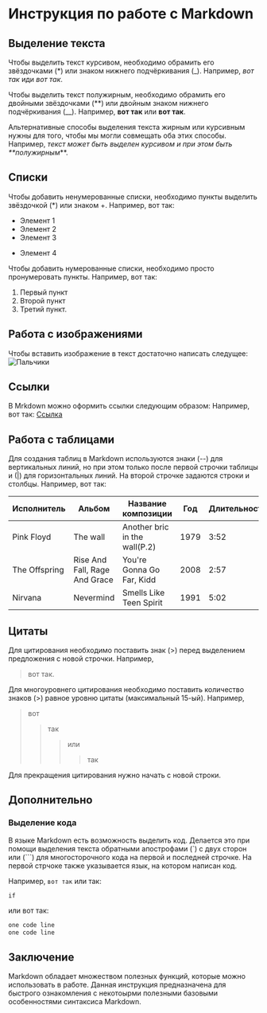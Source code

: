# Инструкция по работе с Markdown

## Выделение текста

Чтобы выделить текст курсивом, необходимо обрамить его звёздочками (*) или знаком нижнего подчёркивания (_). Например, *вот так* иди _вот так_.

Чтобы выделить текст полужирным, необходимо обрамить его двойными звёздочками (**) или двойным знаком нижнего подчёркивания (__). Например, **вот так** или __вот так__.

Альтернативные способы выделения текста жирным или курсивным нужны для того, чтобы мы могли совмещать оба этих способы. Например, _текст может быть выделен курсивом и при этом быть **полужирным_**.
## Списки

Чтобы добавить ненумерованные списки, необходимо пункты выделить звёздочкой (*) или знаком +.
Например, вот так:
* Элемент 1
* Элемент 2
* Элемент 3
+ Элемент 4

Чтобы добавить нумерованные списки, необходимо просто пронумеровать пункты. Например, вот так:
1. Первый пункт
2. Второй пункт
3. Третий пункт.

## Работа с изображениями

Чтобы вставить изображение в текст достаточно написать следущее:
![Пальчики](fingerprints.jpg)
## Сcылки

В Mrkdown можно оформить ссылки следующим образом:
Например, вот так: [Ссылка](https://github.com/OlgaVlasova/markdown-doc/blob/master/README.md#Links)

## Работа с таблицами
Для создания таблиц в Markdown используются знаки (--) для вертикальных линий, но при этом только после первой строчки таблицы и (|) для горизонтальных линий. На второй строчке задаются строки и столбцы.
Например, вот так:

Исполнитель|Альбом|Название композиции|Год|Длительность 
--|--|--|--|--
Pink Floyd|The wall|Another bric in the wall(P.2)|1979|3:52
The Offspring|Rise And Fall, Rage And Grace| You're Gonna Go Far, Kidd|2008|2:57
Nirvana|Nevermind|Smells Like Teen Spirit|1991|5:02
## Цитаты 

Для цитирования необходимо поставить знак (>) перед выделением предложения с новой строчки.
Например, 
> вот так.

Для многоуровнего цитирования необходимо поставить количество знаков (>) равное уровню цитаты (максимальный 15-ый). Например, 
> вот 
>> так
>>> или
>>>> так

Для прекращения цитирования нужно начать с новой строки.

## Дополнительно

### Выделение кода

В языке Markdown есть возможность выделить код. Делается это при помощи выделения текста обратными апострофами (`) с двух сторон или (```) для многосторочного кода на первой и последней строчке. На первой стрчоке также указывается язык, на котором написан код.

Например, 
`вот так` или так: 

`if`

или вот так:
```SQL
one code line
one code line
```
## Заключение

Markdown обладает множеством полезных функций, которые можно использовать в работе. Данная инструкция предназначена для быстрого ознакомления с некотоырми полезными базовыми особенностями синтаксиса Markdown.

